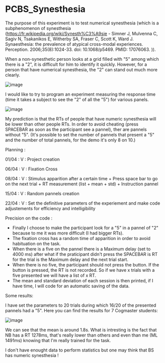 # PCBS_Synesthesia

The purpose of this experiment is to test numerical synesthesia (which is a subphenomenon of synesthesia (https://fr.wikipedia.org/wiki/Synesth%C3%A9sie - Simner J, Mulvenna C, Sagiv N, Tsakanikos E, Witherby SA, Fraser C, Scott K, Ward J. Synaesthesia: the prevalence of atypical cross-modal experiences. Perception. 2006;35(8):1024-33. doi: 10.1068/p5469. PMID: 17076063.
)).

When a non-synesthetic person looks at a grid filled with "5" among which there is a "2", it is difficult for him to identify it quickly.
However, for a person that have numerical synesthesia, the "2" can stand out much more clearly.

![image](https://user-images.githubusercontent.com/81753348/113288865-c67f4280-92ef-11eb-886f-31df559a3251.png)

I would like to try to program an experiment measuring the response time (time it takes a subject to see the "2" of all the "5") for various panels.

![image](https://user-images.githubusercontent.com/81753348/114065035-85ac9e00-989a-11eb-992c-fddda87ea725.png)

My prediction is that the RTs of people that have numeric synesthesia will be lower than other people RTs.
In order to avoid cheating (press SPACEBAR as soon as the participant see a pannel), ther are pannels without "5". (It's possible to set the number of pannels that present a "5" and the number of total pannels, for the demo it's only 8 on 10.)

Planning :

01/04 : V : Project creation

06/04 : V : Fixation Cross

08/04 : V : Stimulus apparition after a certain time + Press space bar to go on the next trial + RT measurement (list + mean + std) + Instruction pannel

15/04 : V : Random pannels creation 

22/04 : V : Set the definitive parameters of the experiement and make code adjustements for efficiency and intelligibility

Precision on the code :

- Finally I choose to make the participant look for a "5" in a pannel of "2" because to me it was more difficult (I had bigger RTs).
- The fixation cross has a random time of apparition in order to avoid habituation on the task.
- When there is a five on the pannel there is a Maximum delay (set to 4000 ms) after what if the praticipant didn't press the SPACEBAR is RT for the trial is the Maximum delay and the next trial start.
- When there is no five, the participant should not press the button. If the button is pressed, the RT is not recorded.  So if we have x trials with a five presented we will have a list of x RT. 
- The mean and standard deviation of each session is then printed, if I have time, I will code for an automatic saving of the data.

Some results:

I have set the parameters to 20 trials during which 16/20 of the presented pannels had a "5".
Here you can find the results for 7 Cogmaster students: 

![image](https://user-images.githubusercontent.com/81753348/117943435-6925da80-b30c-11eb-83ae-d70dcda7af7e.png)

We can see that the mean is around 1.8s.
What is intresting is the fact that NB has a RT 1278ms, that's really lower than others and even than me (ML 1491ms) knowing that I'm really trained for the task.

I don't have enought data to perform statistics but one may think that BS has numeric synesthesia !
